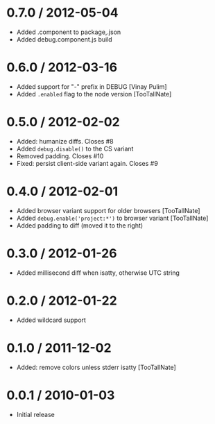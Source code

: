 
0.7.0 / 2012-05-04 
==================

  * Added .component to package,.json
  * Added debug.component.js build

0.6.0 / 2012-03-16 
==================

  * Added support for "-" prefix in DEBUG [Vinay Pulim]
  * Added `.enabled` flag to the node version [TooTallNate] 

0.5.0 / 2012-02-02 
==================

  * Added: humanize diffs. Closes #8
  * Added `debug.disable()` to the CS variant
  * Removed padding. Closes #10
  * Fixed: persist client-side variant again. Closes #9

0.4.0 / 2012-02-01 
==================

  * Added browser variant support for older browsers [TooTallNate]
  * Added `debug.enable('project:*')` to browser variant [TooTallNate]
  * Added padding to diff (moved it to the right)

0.3.0 / 2012-01-26 
==================

  * Added millisecond diff when isatty, otherwise UTC string

0.2.0 / 2012-01-22 
==================

  * Added wildcard support

0.1.0 / 2011-12-02 
==================

  * Added: remove colors unless stderr isatty [TooTallNate]

0.0.1 / 2010-01-03
==================

  * Initial release
